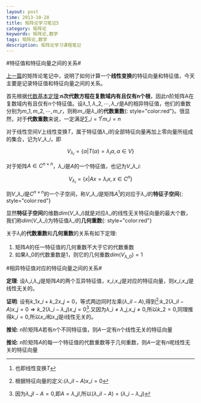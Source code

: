 ```yaml
---
layout: post
time: 2013-10-28
title: 矩阵论学习笔记5
category: 矩阵论
keywords: 矩阵论,数学
tags: 矩阵论,数学
description: 矩阵论学习课程笔记 
---
```



#特征值和特征向量之间的关系#

[上一篇](/矩阵论/2013/10/13/Theory-of-Matrices-4.html)的矩阵论笔记中，说明了如何计算一个**线性变换**的特征向量和特征值，今天主要是记录特征值和特征向量之间的关系。

首先根据[代数基本定理](http://zh.wikipedia.org/wiki/%E4%BB%A3%E6%95%B0%E5%9F%BA%E6%9C%AC%E5%AE%9A%E7%90%86 ):**n次代数方程在复数域内有且仅有n个根**，因此n阶矩阵A在复数域内有且仅有n个特征值。设$\lambda\_1,\lambda\_2,\cdots,\lambda\_r$是A的相异特征值，他们的重数分别为$m\_1,m\_2,\cdots,m\_r$，则称$m\_i$是$\lambda\_i$的**代数重数**{: style="color:red"}。很显然，对于**代数重数**来说，一定满足$\sum\_{i=1}^r m\_i=n$


对于线性空间$V$上线性变换$T$，属于特征值$\lambda\_i$的全部特征向量再加上零向量所组成的集合，记为$V\_{\lambda\_i}$，即

$$
\begin{equation}
V_{\lambda_i} = \{\alpha \big| T(\alpha) = \lambda_i\alpha, \alpha \in V\}
\end{equation}
$$

对于矩阵$A\in C^{n\times n}$，$\lambda\_i$是$A$的一个特征值，也记为$V\_{\lambda\_i}$:

$$
\begin{equation}
V_{\lambda_i} = \{x \big| Ax = \lambda_ix, x \in C^n \}
\end{equation}
$$


则$V\_{\lambda\_i}$是$C^{n\times n}$的一个子空间，称$V\_{\lambda\_i}$是矩阵$A$[^1]的对应于$\lambda\_i$的**特征子空间**{: style="color:red"}

显然**特征子空间**的维数$dim(V\_{\lambda\_i})$就是对应$\lambda\_i$的线性无关特征向量的最大个数，我们称$dim(V\_{\lambda\_i})$为特征值$\lambda\_i$的**几何重数**{: style="color:red"}

[^1]:也即线性变换$T$

关于$\lambda_i$的**代数重数**和**几何重数**的关系有如下定理:

1. 矩阵$A$的任一特征值的几何重数不大于它的代数重数
2. 如果$\lambda\_0$的代数重数是1，则它的几何重数$dim(V_{\lambda\_0})=1$

#相异特征值对应的特征向量之间的关系#

**定理**: 设$\lambda\_i$,$\lambda\_j$是矩阵$A$的两个互异特征值，$x\_i$,$x\_j$是对应的特征向量，则$x\_i$,$x\_j$是线性无关的。

**证明**: 设有$k\_1 x\_i + k\_2 x\_j = 0$，等式两边同时左乘$(\lambda\_{i}I-A)$,得到[^2]:$k\_2(\lambda\_iI-A)x\_j=0\Rightarrow k\_2(\lambda\_i-\lambda\_j)x\_j=0$[^3].又因为$\lambda\_i\neq\lambda\_j$,$x\_j\neq 0$,所以$k\_2=0$,同理推得$k\_i=0$,所以$x\_i$和$x\_j$是i线性无关的。

**推论**: $n$阶矩阵$A$若有$n$个不同特征值，则$A$一定有$n$个线性无关的特征向量

**推论**: $n$阶矩阵$A$的每一个特征值的代数重数等于几何重数，则$A$一定有$n$呢线性无关的特征向量

[^2]: 根据特征向量的定义:$(\lambda\_iI-A)x\_i=0$
[^3]: 因为$\lambda\_jI-A=0$,即$A=\lambda\_jI$,所以$(\lambda\_iI-A)=(\lambda\_i-\lambda\_j)$

